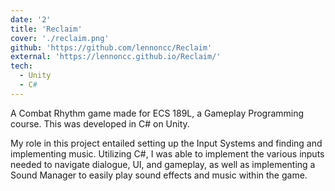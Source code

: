 ```yaml
---
date: '2'
title: 'Reclaim'
cover: './reclaim.png'
github: 'https://github.com/lennoncc/Reclaim'
external: 'https://lennoncc.github.io/Reclaim/'
tech:
  - Unity
  - C#
---
```


A Combat Rhythm game made for ECS 189L, a Gameplay Programming course. This was developed in C# on Unity.

My role in this project entailed setting up the Input Systems and finding and implementing music. Utilizing C#, I was able to implement the various inputs needed to navigate dialogue, UI, and gameplay, as well as implementing a Sound Manager to easily play sound effects and music within the game.
